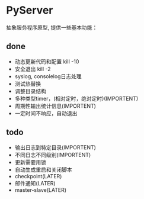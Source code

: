 # PyServer

抽象服务程序原型, 提供一些基本功能：

## done

+ 动态更新代码和配置 kill -10
+ 安全退出 kill -2
+ syslog, consolelog日志处理
+ 测试热替换
+ 调整目录结构
+ 多种类型timer，(相对定时，绝对定时)(IMPORTENT)
+ 周期性输出统计信息(IMPORTENT)
+ 一定时间不响应，自动退出

## todo
+ 输出日志到特定目录(IMPORTENT)
+ 不同日志不同级别(IMPORTENT)
+ 更新需要用锁
+ 自动生成重启和关闭脚本
+ checkpoint(LATER)
+ 邮件通知(LATER)
+ master-slave(LATER)


